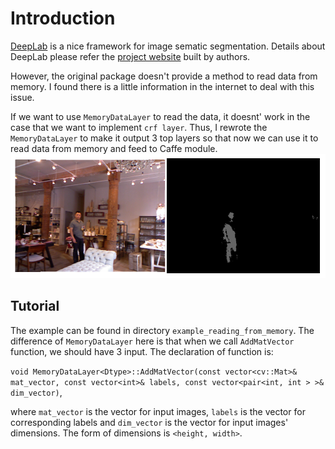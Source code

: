 # Introduction

[DeepLab](https://bitbucket.org/aquariusjay/deeplab-public-ver2) is a nice framework for image sematic segmentation. Details about DeepLab please refer the [project website]((https://bitbucket.org/aquariusjay/deeplab-public-ver2)) built by authors.

However, the original package doesn't provide a method to read data from memory. I found there is a little information in the internet to deal with this issue.

If we want to use `MemoryDataLayer` to read the data, it doesnt' work in the case that we want to implement `crf layer`. Thus, I rewrote the `MemoryDataLayer` to make it output 3 top layers so that now we can use it to read data from memory and feed to Caffe module.
![alt-tag](https://github.com/yilei0620/DeepLab-V2-Read-Memory-Data/blob/master/example_reading_from_memory/example_showing.png)


## Tutorial

The example can be found in directory `example_reading_from_memory`. The difference of `MemoryDataLayer` here is that when we call `AddMatVector` function, we should have 3 input. The declaration of function is:

`void MemoryDataLayer<Dtype>::AddMatVector(const vector<cv::Mat>& mat_vector, const vector<int>& labels, const vector<pair<int, int > >& dim_vector)`,
 
where `mat_vector` is the vector for input images, `labels` is the vector for corresponding labels and `dim_vector` is the vector for input images' dimensions. The form of dimensions is `<height, width>`.
